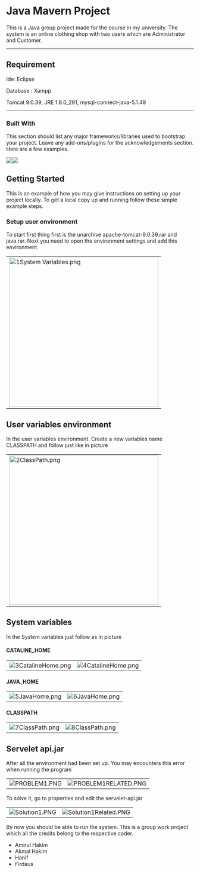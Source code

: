 Java Mavern Project
============
<!--
This is a node.js chat application powered by SockJS and Express that provides the main functions you'd expect from a chat, such as emojis, private messages, an admin system, etc.-->
This is a Java group project made for the course in my university. The system is an online clothing shop with two users which are Administrator and Customer.

---
## Requirement
<!--
Whether you use this project, have learned something from it, or just like it, please consider supporting it by buying me a coffee, so I can dedicate more time on open-source projects like this :)-->
Ide: Eclipse

Database : Xampp 

Tomcat 9.0.39, JRE 1.8.0_291, mysql-connect-java-5.1.49

---

### Built With

This section should list any major frameworks/libraries used to bootstrap your project. Leave any add-ons/plugins for the acknowledgements section. Here are a few examples.

 <img src="https://img.shields.io/badge/Java-ED8B00?style=for-the-badge&logo=openjdk&logoColor=white" /><img src="https://img.shields.io/badge/Tailwind_CSS-38B2AC?style=for-the-badge&logo=tailwind-css&logoColor=white" />  
 
 
 <!--
* [![Next][Next.js]][Next-url]
* [![React][React.js]][React-url]
* [![Vue][Vue.js]][Vue-url]
* [![Angular][Angular.io]][Angular-url]
* [![Svelte][Svelte.dev]][Svelte-url]
* [![Laravel][Laravel.com]][Laravel-url]
* [![Bootstrap][Bootstrap.com]][Bootstrap-url]
* [![JQuery][JQuery.com]][JQuery-url]
-->
<!-- <p align="right">(<a href="#readme-top">back to top</a>)</p> -->
<!-- GETTING STARTED -->
## Getting Started

This is an example of how you may give instructions on setting up your project locally.
To get a local copy up and running follow these simple example steps.

### Setup user environment

To start first thing first is the unarchive apache-tomcat-9.0.39.rar and java.rar. Next you need to open the environment settings and add this environment.

<table align="center">
<td><img src="/Images/1System Variables.png" alt="1System Variables.png" title="1System Variables.png" width="400"></td>
</table>

## User variables environment
In the user variables environment. Create a new variables name CLASSPATH and follow just like in picture

<table align="center">
<td><img src="/Images/2ClassPath.png" alt="2ClassPath.png" title="2ClassPath.png" width="400"></td>
</table>

## System variables
In the System variables just follow as in picture

<h4>CATALINE_HOME</h4>
<table align="center">
<tr>
  <td><img src="/Images/3CatalineHome.png" alt="3CatalineHome.png" title="3CatalineHome.png"></td>
  <td><img src="/Images/4CatalineHome.png" alt="4CatalineHome.png" title="4CatalineHome.png"></td>
</tr>
</table>
<!--
<img src="/Images/3CatalineHome.png" alt="3CatalineHome.png" title="3CatalineHome.png">| <img src="/Images/4CatalineHome.png" alt="4CatalineHome.png" title="4CatalineHome.png">
---|---
-->

<h4>JAVA_HOME</h4>
<table align="center">
<tr>
  <td><img src="/Images/5JavaHome.png" alt="5JavaHome.png" title="5JavaHome.png"></td>
  <td><img src="/Images/6JavaHome.png" alt="6JavaHome.png" title="6JavaHome.png"></td>
</tr>
</table>

<h4>CLASSPATH</h4>
<table align="center">
<tr>
  <td><img src="/Images/7ClassPath.png" alt="7ClassPath.png" title="7ClassPath.png"></td>
  <td><img src="/Images/8ClassPath.png" alt="8ClassPath.png" title="8ClassPath.png"></td>
</tr>
</table>

## Servelet api.jar
After all the environment had been set up. You may encounters this error when running the program

<table align="center">
<tr>
  <td><img src="/Images/PROBLEM1.PNG" alt="PROBLEM1.PNG" title="PROBLEM1.PNG"></td>
  <td><img src="/Images/PROBLEM1RELATED.PNG" alt="PROBLEM1RELATED.PNG" title="PROBLEM1RELATED.PNG"></td>
</tr>
</table>

To solve it, go to properties and edit the servelet-api.jar

<table align="center">
<tr>
  <td><img src="/Images/Solution1.PNG" alt="Solution1.PNG" title="Solution1.PNG"></td>
  <td><img src="/Images/Solution1Related.PNG" alt="Solution1Related.PNG" title="Solution1Related.PNG"></td>
</tr>
</table>

By now you should be able to run the system. This is a group work project which all the credits belong to the respective coder.
- Amirul Hakim
- Akmal Hakim
- Hanif
- Firdaus








<!--
<img src="/Images/5JavaHome.png" alt="5JavaHome.png" title="5JavaHome.png">| <img src="/Images/6JavaHome.png" alt="6JavaHome.png" title="6JavaHome.png">
---|---
-->

<!-- MARKDOWN LINKS & IMAGES -->
<!-- https://www.markdownguide.org/basic-syntax/#reference-style-links -->
[contributors-shield]: https://img.shields.io/github/contributors/othneildrew/Best-README-Template.svg?style=for-the-badge
[contributors-url]: https://github.com/othneildrew/Best-README-Template/graphs/contributors
[forks-shield]: https://img.shields.io/github/forks/othneildrew/Best-README-Template.svg?style=for-the-badge
[forks-url]: https://github.com/othneildrew/Best-README-Template/network/members
[stars-shield]: https://img.shields.io/github/stars/othneildrew/Best-README-Template.svg?style=for-the-badge
[stars-url]: https://github.com/othneildrew/Best-README-Template/stargazers
[issues-shield]: https://img.shields.io/github/issues/othneildrew/Best-README-Template.svg?style=for-the-badge
[issues-url]: https://github.com/othneildrew/Best-README-Template/issues
[license-shield]: https://img.shields.io/github/license/othneildrew/Best-README-Template.svg?style=for-the-badge
[license-url]: https://github.com/othneildrew/Best-README-Template/blob/master/LICENSE.txt
[linkedin-shield]: https://img.shields.io/badge/-LinkedIn-black.svg?style=for-the-badge&logo=linkedin&colorB=555
[linkedin-url]: https://linkedin.com/in/othneildrew
[product-screenshot]: images/screenshot.png
[Next.js]: https://img.shields.io/badge/next.js-000000?style=for-the-badge&logo=nextdotjs&logoColor=white
[Next-url]: https://nextjs.org/
[React.js]: https://img.shields.io/badge/React-20232A?style=for-the-badge&logo=react&logoColor=61DAFB
[React-url]: https://reactjs.org/
[Vue.js]: https://img.shields.io/badge/Java-ED8B00?style=for-the-badge&logo=java&logoColor=white
[Vue-url]: https://vuejs.org/
[Angular.io]: https://img.shields.io/badge/Angular-DD0031?style=for-the-badge&logo=angular&logoColor=white
[Angular-url]: https://angular.io/
[Svelte.dev]: https://img.shields.io/badge/Svelte-4A4A55?style=for-the-badge&logo=svelte&logoColor=FF3E00
[Svelte-url]: https://svelte.dev/
[Laravel.com]: https://img.shields.io/badge/Laravel-FF2D20?style=for-the-badge&logo=laravel&logoColor=white
[Laravel-url]: https://laravel.com
[Bootstrap.com]: https://img.shields.io/badge/Bootstrap-563D7C?style=for-the-badge&logo=bootstrap&logoColor=white
[Bootstrap-url]: https://getbootstrap.com
[JQuery.com]: https://img.shields.io/badge/jQuery-0769AD?style=for-the-badge&logo=jquery&logoColor=white
[JQuery-url]: https://jquery.com 
